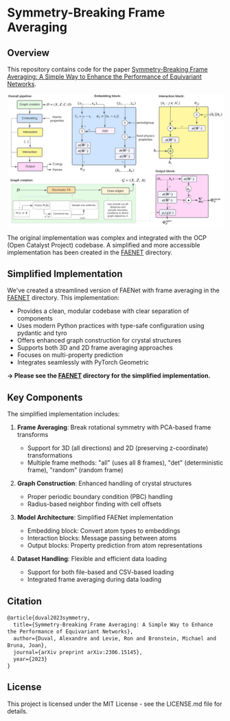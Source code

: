 # Symmetry-Breaking Frame Averaging

## Overview

This repository contains code for the paper [Symmetry-Breaking Frame Averaging: A Simple Way to Enhance the Performance of Equivariant Networks](https://arxiv.org/abs/2306.15145).

![Pipeline](FAENET/assets/pipeline.png)

The original implementation was complex and integrated with the OCP (Open Catalyst Project) codebase. A simplified and more accessible implementation has been created in the [FAENET](./FAENET) directory.

## Simplified Implementation

We've created a streamlined version of FAENet with frame averaging in the [FAENET](./FAENET) directory. This implementation:

- Provides a clean, modular codebase with clear separation of components
- Uses modern Python practices with type-safe configuration using pydantic and tyro
- Offers enhanced graph construction for crystal structures
- Supports both 3D and 2D frame averaging approaches
- Focuses on multi-property prediction
- Integrates seamlessly with PyTorch Geometric

**→ Please see the [FAENET](./FAENET) directory for the simplified implementation.**

## Key Components

The simplified implementation includes:

1. **Frame Averaging**: Break rotational symmetry with PCA-based frame transforms
   - Support for 3D (all directions) and 2D (preserving z-coordinate) transformations
   - Multiple frame methods: "all" (uses all 8 frames), "det" (deterministic frame), "random" (random frame)

2. **Graph Construction**: Enhanced handling of crystal structures
   - Proper periodic boundary condition (PBC) handling
   - Radius-based neighbor finding with cell offsets

3. **Model Architecture**: Simplified FAENet implementation
   - Embedding block: Convert atom types to embeddings
   - Interaction blocks: Message passing between atoms
   - Output blocks: Property prediction from atom representations

4. **Dataset Handling**: Flexible and efficient data loading
   - Support for both file-based and CSV-based loading
   - Integrated frame averaging during data loading

## Citation

```
@article{duval2023symmetry,
  title={Symmetry-Breaking Frame Averaging: A Simple Way to Enhance the Performance of Equivariant Networks},
  author={Duval, Alexandre and Levie, Ron and Bronstein, Michael and Bruna, Joan},
  journal={arXiv preprint arXiv:2306.15145},
  year={2023}
}
```

## License

This project is licensed under the MIT License - see the LICENSE.md file for details.